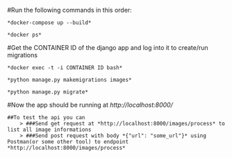 #Run the following commands in this order:

    *docker-compose up --build*

    *docker ps*


#Get the CONTAINER ID of the django app and log into it to create/run migrations

    *docker exec -t -i CONTAINER ID bash*
    
    *python manage.py makemigrations images*

    *python manage.py migrate*


#Now the app should be running at *http://localhost:8000/*

    ##To test the api you can 
        > ###Send get request at *http://localhost:8000/images/process* to list all image informations
        > ###Send post request with body *{"url": "some_url"}* using Postman(or some other tool) to endpoint *http://localhost:8000/images/process*
